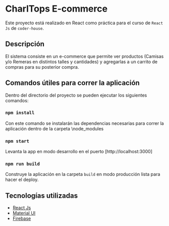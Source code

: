 # CharlTops E-commerce

Este proyecto está realizado en React como práctica para el curso de `React Js` de `coder-house`.

## Descripción

El sistema consiste en un e-commerce que permite ver productos (Camisas y/o Remeras en distintos talles y cantidades) y agregarlas a un carrito de compras para su posterior compra. 

## Comandos útiles para correr la aplicación

Dentro del directorio del proyecto se pueden ejecutar los siguientes comandos:

### `npm install`

Con este comando se instalarán las dependencias necesarias para correr la aplicación dentro de la carpeta \node_modules

### `npm start`

Levanta la app en modo desarrollo en el puerto [http://localhost:3000]

### `npm run build`

Construye la aplicación en la carpeta `build` en modo producción lista para hacer el deploy.

## Tecnologías utilizadas

* [React Js](https://reactjs.org)
* [Material UI](https://mui.com/)
* [Firebase](https://firebase.google.com/)